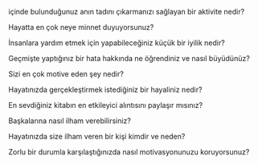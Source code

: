 içinde bulunduğunuz anın tadını çıkarmanızı sağlayan bir aktivite nedir?

Hayatta en çok neye minnet duyuyorsunuz?

İnsanlara yardım etmek için yapabileceğiniz küçük bir iyilik nedir?

Geçmişte yaptığınız bir hata hakkında ne öğrendiniz ve nasıl büyüdünüz?

Sizi en çok motive eden şey nedir?

Hayatınızda gerçekleştirmek istediğiniz bir hayaliniz nedir?

En sevdiğiniz kitabın en etkileyici alıntısını paylaşır mısınız?

Başkalarına nasıl ilham verebilirsiniz?

Hayatınızda size ilham veren bir kişi kimdir ve neden?

Zorlu bir durumla karşılaştığınızda nasıl motivasyonunuzu koruyorsunuz?
